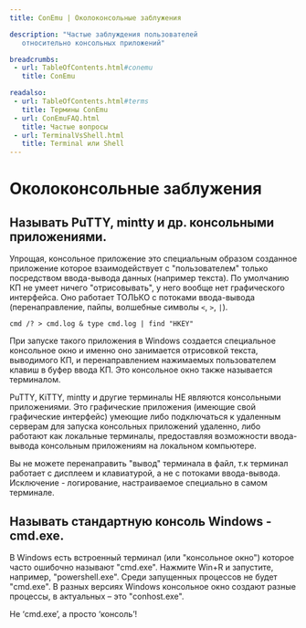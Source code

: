 ```yaml
---
title: ConEmu | Околоконсольные заблужения

description: "Частые заблуждения пользователей
   относительно консольных приложений"

breadcrumbs:
 - url: TableOfContents.html#conemu
   title: ConEmu

readalso:
 - url: TableOfContents.html#terms
   title: Термины ConEmu
 - url: ConEmuFAQ.html
   title: Частые вопросы
 - url: TerminalVsShell.html
   title: Terminal или Shell
---
```


# Околоконсольные заблужения

## Называть PuTTY, mintty и др. консольными приложениями.

Упрощая, консольное приложение это специальным образом созданное
приложение которое взаимодействует с "пользователем" только
посредством ввода-вывода данных (например текста). По умолчанию КП
не умеет ничего "отрисовывать", у него вообще нет графического
интерфейса. Оно работает ТОЛЬКО с потоками ввода-вывода
(перенаправление, пайпы, волшебные символы `<`, `>`, `|`).

    cmd /? > cmd.log & type cmd.log | find "HKEY"

При запуске такого приложения в Windows создается специальное
консольное окно и именно оно занимается отрисовкой текста,
выводимого КП, и перенаправлением нажимаемых пользователем клавиш в
буфер ввода КП. Это консольное окно также называется терминалом.

PuTTY, KiTTY, mintty и другие терминалы НЕ являются консольными
приложениями. Это графические приложения (имеющие свой графические
интерфейс) умеющие либо подключаться к удаленным серверам для
запуска консольных приложений удаленно, либо работают как локальные
терминалы, предоставляя возможности ввода-вывода консольным
приложениям на локальном компьютере.

Вы не можете перенаправить "вывод" терминала в файл, т.к терминал
работает с дисплеем и клавиатурой, а не с потоками ввода-вывода.
Исключение - логирование, настраиваемое специально в самом
терминале.


## Называть стандартную консоль Windows - cmd.exe.

В Windows есть встроенный терминал (или "консольное окно") которое
часто ошибочно называют "cmd.exe". Нажмите Win+R и запустите,
например, "powershell.exe". Среди запущенных процессов не будет
"cmd.exe". В разных версиях Windows консольное окно создают разные
процессы, в актуальных – это "conhost.exe".

Не ‘cmd.exe’, а просто ‘консоль’!
